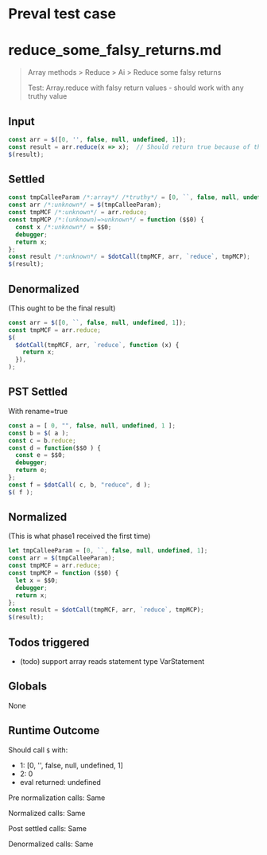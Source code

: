 # Preval test case

# reduce_some_falsy_returns.md

> Array methods > Reduce > Ai > Reduce some falsy returns
>
> Test: Array.reduce with falsy return values - should work with any truthy value

## Input

`````js filename=intro
const arr = $([0, '', false, null, undefined, 1]);
const result = arr.reduce(x => x);  // Should return true because of the 1
$(result);
`````


## Settled


`````js filename=intro
const tmpCalleeParam /*:array*/ /*truthy*/ = [0, ``, false, null, undefined, 1];
const arr /*:unknown*/ = $(tmpCalleeParam);
const tmpMCF /*:unknown*/ = arr.reduce;
const tmpMCP /*:(unknown)=>unknown*/ = function ($$0) {
  const x /*:unknown*/ = $$0;
  debugger;
  return x;
};
const result /*:unknown*/ = $dotCall(tmpMCF, arr, `reduce`, tmpMCP);
$(result);
`````


## Denormalized
(This ought to be the final result)

`````js filename=intro
const arr = $([0, ``, false, null, undefined, 1]);
const tmpMCF = arr.reduce;
$(
  $dotCall(tmpMCF, arr, `reduce`, function (x) {
    return x;
  }),
);
`````


## PST Settled
With rename=true

`````js filename=intro
const a = [ 0, "", false, null, undefined, 1 ];
const b = $( a );
const c = b.reduce;
const d = function($$0 ) {
  const e = $$0;
  debugger;
  return e;
};
const f = $dotCall( c, b, "reduce", d );
$( f );
`````


## Normalized
(This is what phase1 received the first time)

`````js filename=intro
let tmpCalleeParam = [0, ``, false, null, undefined, 1];
const arr = $(tmpCalleeParam);
const tmpMCF = arr.reduce;
const tmpMCP = function ($$0) {
  let x = $$0;
  debugger;
  return x;
};
const result = $dotCall(tmpMCF, arr, `reduce`, tmpMCP);
$(result);
`````


## Todos triggered


- (todo) support array reads statement type VarStatement


## Globals


None


## Runtime Outcome


Should call `$` with:
 - 1: [0, '', false, null, undefined, 1]
 - 2: 0
 - eval returned: undefined

Pre normalization calls: Same

Normalized calls: Same

Post settled calls: Same

Denormalized calls: Same
